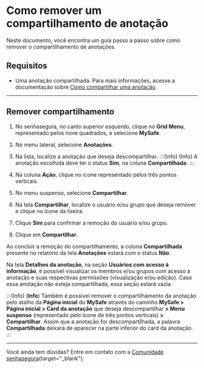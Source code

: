 # Como remover um compartilhamento de anotação

Neste documento, você encontra um guia passo a passo sobre como remover o compartilhamento de anotações.

## Requisitos

* Uma anotação compartilhada. Para mais informações, acesse a documentação sobre [Como compartilhar uma anotação](/v3-33/docs/pt/mysafe-notes-share).


***
## Remover compartilhamento

1. No senhasegura, no canto superior esquerdo, clique no **Grid Menu**, representado pelos nove quadrados, e selecione **MySafe**.
2. No menu lateral, selecione **Anotações**.
3. Na lista, localize a anotação que deseja descompartilhar.
:::(Info) (Info)
A anotação escolhida deve ter o status **Sim**, na coluna **Compartilhada**.
:::


4. Na coluna **Ação**, clique no ícone representado pelos três pontos verticais.
5. No menu suspenso, selecione **Compartilhar**.
6. Na tela **Compartilhar**, localize o usuário e/ou grupo que deseja remover e clique no ícone da lixeira.
7. Clique **Sim** para confirmar a remoção do usuário e/ou grupo.
8. Clique em **Compartilhar**.

Ao concluir a remoção do compartilhamento, a coluna **Compartilhada** presente no relatório da tela **Anotações** estará com o status **Não**. 

Na tela **Detalhes da anotação**, na seção **Usuários com acesso à informação**, é possível visualizar os membros e/ou grupos com acesso à anotação e suas respectivas permissões (visualização e/ou edição). Caso essa anotação não esteja compartilhada, essa seção estará vazia.

:::(Info) (**Info**)
Também é possível remover o compartilhamento da anotação pelo atalho da **Página inicial** do **MySafe** através do caminho **MySafe > Página inicial > Card da anotação** que deseja descompartilhar **> Menu suspenso** (representado pelo ícone de três pontos verticais) **> Compartilhar**.
Assim que a anotação for descompartilhada, a palavra **Compartilhada** deixará de aparecer na parte inferior do card da anotação.
:::
***


Você ainda tem dúvidas? Entre em contato com a  [Comunidade senhasegura](https://community.senhasegura.io/){target="_blank"}.